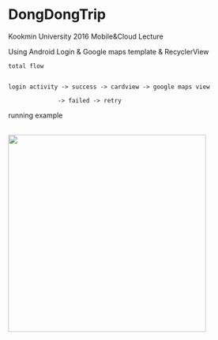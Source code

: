 # DongDongTrip
Kookmin University 2016 Mobile&amp;Cloud Lecture

Using Android Login & Google maps template & RecyclerView 


	total flow


	login activity -> success -> cardview -> google maps view

	       	      -> failed -> retry


running example

<br>
<img height="400" src="example/example.gif"/>
<br>
	
	


